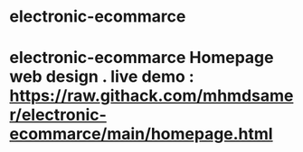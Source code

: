 # electronic-ecommarce
# electronic-ecommarce Homepage web design .  live demo : https://raw.githack.com/mhmdsamer/electronic-ecommarce/main/homepage.html
